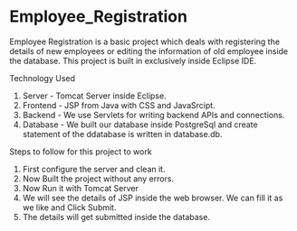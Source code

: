# Employee_Registration

Employee Registration is a basic project which deals with registering the details of new employees or editing the information of old employee inside the database.
This project is built in exclusively inside Eclipse IDE.

Technology Used
1)  Server - Tomcat Server inside Eclipse.
2)  Frontend - JSP from Java with CSS and JavaSrcipt.
3)  Backend - We use Servlets for writing backend APIs and connections.
4)  Database - We built our database inside PostgreSql and create statement of the ddatabase is written in database.db.

Steps to follow for this project to work
1)  First configure the server and clean it.
2)  Now Built the project without any errors.
3)  Now Run it with Tomcat Server
4)  We will see the details of JSP inside the web browser. We can fill it as we like and Click Submit.
5)  The details will get submitted inside the database.
